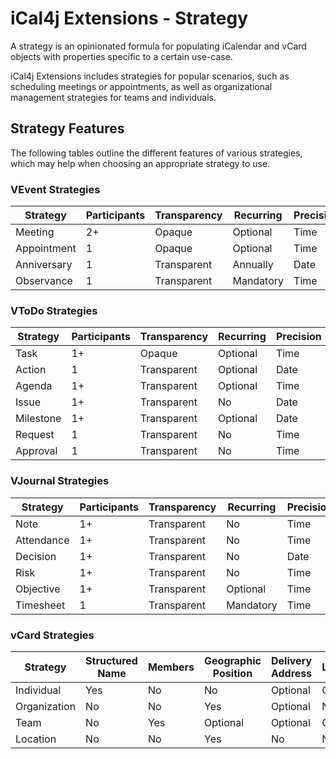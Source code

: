 # iCal4j Extensions - Strategy

A strategy is an opinionated formula for populating iCalendar and vCard objects with
properties specific to a certain use-case.

iCal4j Extensions includes strategies for popular scenarios, such as scheduling
meetings or appointments, as well as organizational management strategies for
teams and individuals.

## Strategy Features

The following tables outline the different features of various strategies, which may help when choosing
an appropriate strategy to use.

### VEvent Strategies

 | Strategy    | Participants | Transparency | Recurring | Precision | Classification |
|-------------|--------------|--------------|-----------|-----------|----------------|
| Meeting     | 2+           | Opaque       | Optional  | Time      | Private        |
| Appointment | 1            | Opaque       | Optional  | Time      | Confidential   |
| Anniversary | 1            | Transparent  | Annually  | Date      | Public         |
| Observance  | 1            | Transparent  | Mandatory | Time      | Public         |

### VToDo Strategies

 | Strategy  | Participants | Transparency | Recurring | Precision | Classification |
|-----------|--------------|--------------|-----------|-----------|----------------|
| Task      | 1+           | Opaque       | Optional  | Time      | Private        |
| Action    | 1            | Transparent  | Optional  | Date      | Private        |
| Agenda    | 1+           | Transparent  | Optional  | Time      | Private        |
| Issue     | 1+           | Transparent  | No        | Date      | Public         |
| Milestone | 1+           | Transparent  | Optional  | Date      | Public         |
| Request   | 1            | Transparent  | No        | Time      | Public         |
| Approval  | 1            | Transparent  | No        | Time      | Public         |

### VJournal Strategies

| Strategy   | Participants | Transparency | Recurring | Precision | Classification |
|------------|--------------|--------------|-----------|-----------|----------------|
| Note       | 1+           | Transparent  | No        | Time      | Private        |
| Attendance | 1+           | Transparent  | No        | Time      | Public         |
| Decision   | 1+           | Transparent  | No        | Date      | Public         |
| Risk       | 1+           | Transparent  | No        | Time      | Public         |
| Objective  | 1+           | Transparent  | Optional  | Time      | Public         |
| Timesheet  | 1            | Transparent  | Mandatory | Time      | Public         |

### vCard Strategies

| Strategy     | Structured Name | Members | Geographic Position | Delivery Address | Language |
|--------------|-----------------|---------|---------------------|------------------|----------|
| Individual   | Yes             | No      | No                  | Optional         | Optional |
| Organization | No              | No      | Yes                 | Optional         | No       |
| Team         | No              | Yes     | Optional            | Optional         | Optional |
| Location     | No              | No      | Yes                 | No               | No       |

